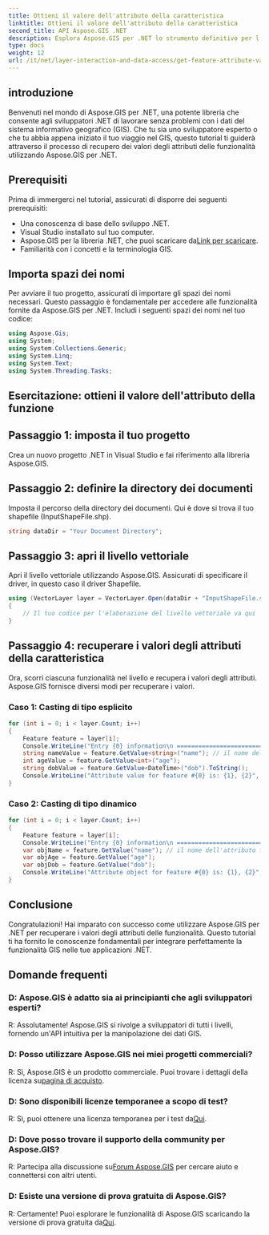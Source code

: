 ```yaml
---
title: Ottieni il valore dell'attributo della caratteristica
linktitle: Ottieni il valore dell'attributo della caratteristica
second_title: API Aspose.GIS .NET
description: Esplora Aspose.GIS per .NET lo strumento definitivo per l'integrazione perfetta dei dati GIS. Scarica la prova gratis adesso! #Aspose #GIS #.NET
type: docs
weight: 12
url: /it/net/layer-interaction-and-data-access/get-feature-attribute-value/
---
```

## introduzione
Benvenuti nel mondo di Aspose.GIS per .NET, una potente libreria che consente agli sviluppatori .NET di lavorare senza problemi con i dati del sistema informativo geografico (GIS). Che tu sia uno sviluppatore esperto o che tu abbia appena iniziato il tuo viaggio nel GIS, questo tutorial ti guiderà attraverso il processo di recupero dei valori degli attributi delle funzionalità utilizzando Aspose.GIS per .NET.
## Prerequisiti
Prima di immergerci nel tutorial, assicurati di disporre dei seguenti prerequisiti:
- Una conoscenza di base dello sviluppo .NET.
- Visual Studio installato sul tuo computer.
-  Aspose.GIS per la libreria .NET, che puoi scaricare da[Link per scaricare](https://releases.aspose.com/gis/net/).
- Familiarità con i concetti e la terminologia GIS.
## Importa spazi dei nomi
Per avviare il tuo progetto, assicurati di importare gli spazi dei nomi necessari. Questo passaggio è fondamentale per accedere alle funzionalità fornite da Aspose.GIS per .NET. Includi i seguenti spazi dei nomi nel tuo codice:
```csharp
using Aspose.Gis;
using System;
using System.Collections.Generic;
using System.Linq;
using System.Text;
using System.Threading.Tasks;
```
## Esercitazione: ottieni il valore dell'attributo della funzione
## Passaggio 1: imposta il tuo progetto
Crea un nuovo progetto .NET in Visual Studio e fai riferimento alla libreria Aspose.GIS.
## Passaggio 2: definire la directory dei documenti
Imposta il percorso della directory dei documenti. Qui è dove si trova il tuo shapefile (InputShapeFile.shp).
```csharp
string dataDir = "Your Document Directory";
```
## Passaggio 3: apri il livello vettoriale
Apri il livello vettoriale utilizzando Aspose.GIS. Assicurati di specificare il driver, in questo caso il driver Shapefile.
```csharp
using (VectorLayer layer = VectorLayer.Open(dataDir + "InputShapeFile.shp", Drivers.Shapefile))
{
    // Il tuo codice per l'elaborazione del livello vettoriale va qui
}
```
## Passaggio 4: recuperare i valori degli attributi della caratteristica
Ora, scorri ciascuna funzionalità nel livello e recupera i valori degli attributi. Aspose.GIS fornisce diversi modi per recuperare i valori.
### Caso 1: Casting di tipo esplicito
```csharp
for (int i = 0; i < layer.Count; i++)
{
    Feature feature = layer[i];
    Console.WriteLine("Entry {0} information\n ========================", i);
    string nameValue = feature.GetValue<string>("name"); // il nome dell'attributo fa distinzione tra maiuscole e minuscole
    int ageValue = feature.GetValue<int>("age");
    string dobValue = feature.GetValue<DateTime>("dob").ToString();
    Console.WriteLine("Attribute value for feature #{0} is: {1}, {2}", nameValue, ageValue, dobValue);
}
```
### Caso 2: Casting di tipo dinamico
```csharp
for (int i = 0; i < layer.Count; i++)
{
    Feature feature = layer[i];
    Console.WriteLine("Entry {0} information\n ========================", i);
    var objName = feature.GetValue("name"); // il nome dell'attributo fa distinzione tra maiuscole e minuscole
    var objAge = feature.GetValue("age");
    var objDob = feature.GetValue("dob");
    Console.WriteLine("Attribute object for feature #{0} is: {1}, {2}", objName, objAge, objDob);
}
```
## Conclusione
Congratulazioni! Hai imparato con successo come utilizzare Aspose.GIS per .NET per recuperare i valori degli attributi delle funzionalità. Questo tutorial ti ha fornito le conoscenze fondamentali per integrare perfettamente la funzionalità GIS nelle tue applicazioni .NET.
## Domande frequenti
### D: Aspose.GIS è adatto sia ai principianti che agli sviluppatori esperti?
R: Assolutamente! Aspose.GIS si rivolge a sviluppatori di tutti i livelli, fornendo un'API intuitiva per la manipolazione dei dati GIS.
### D: Posso utilizzare Aspose.GIS nei miei progetti commerciali?
 R: Sì, Aspose.GIS è un prodotto commerciale. Puoi trovare i dettagli della licenza su[pagina di acquisto](https://purchase.aspose.com/buy).
### D: Sono disponibili licenze temporanee a scopo di test?
 R: Sì, puoi ottenere una licenza temporanea per i test da[Qui](https://purchase.aspose.com/temporary-license/).
### D: Dove posso trovare il supporto della community per Aspose.GIS?
 R: Partecipa alla discussione su[Forum Aspose.GIS](https://forum.aspose.com/c/gis/33) per cercare aiuto e connettersi con altri utenti.
### D: Esiste una versione di prova gratuita di Aspose.GIS?
 R: Certamente! Puoi esplorare le funzionalità di Aspose.GIS scaricando la versione di prova gratuita da[Qui](https://releases.aspose.com/).